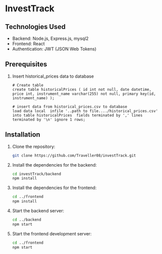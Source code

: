 # InvestTrack

## Technologies Used

- Backend: Node.js, Express.js, mysql2
- Frontend: React
- Authentication: JWT (JSON Web Tokens)

## Prerequisites
1. Insert historical_prices data to database
   ```
   # Create table
   create table historicalPrices ( id int not null, date datetime, price int, instrument_name varchar(255) not null, primary key(id, instrument_name) );
   
   # insert data from historical_prices.csv to database
   load data local  infile '..path to file..../historical_prices.csv' into table historicalPrices  fields terminated by ',' lines terminated by '\n' ignore 1 rows;

## Installation

1. Clone the repository:
   ```bash
   git clone https://github.com/Traveller08/investTrack.git
   
2. Install the dependencies for the backend:
   ```bash
   cd investTrack/backend
   npm install
   
3. Install the dependencies for the frontend:
   ```bash
   cd ../frontend
   npm install
   
4. Start the backend server:
   ```bash
   cd ../backend
   npm start

6. Start the frontend development server:
   ```bash
   cd ../frontend
   npm start


   
   

